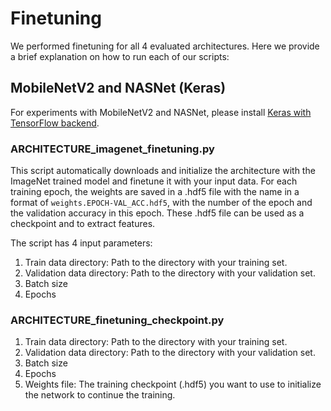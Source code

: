 # Finetuning

We performed finetuning for all 4 evaluated architectures. Here we provide a brief explanation on how to run each of our scripts:

## MobileNetV2 and NASNet (Keras)

For experiments with MobileNetV2 and NASNet, please install [Keras with TensorFlow backend](https://keras.io/).

### ARCHITECTURE_imagenet_finetuning.py

This script automatically downloads and initialize the architecture with the ImageNet trained model and finetune it with your input data. For each training epoch, the weights are saved in a .hdf5 file with the name in a format of `weights.EPOCH-VAL_ACC.hdf5`, with the number of the epoch and the validation accuracy in this epoch. These .hdf5 file can be used as a checkpoint and to extract features.

The script has 4 input parameters:

1. Train data directory: Path to the directory with your training set.
2. Validation data directory: Path to the directory with your validation set.
3. Batch size
4. Epochs

### ARCHITECTURE_finetuning_checkpoint.py

1. Train data directory: Path to the directory with your training set.
2. Validation data directory: Path to the directory with your validation set.
3. Batch size
4. Epochs
5. Weights file: The training checkpoint (.hdf5) you want to use to initialize the network to continue the training.



